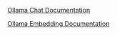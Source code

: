 [Ollama Chat Documentation](https://docs.spring.io/spring-ai/reference/api/chat/ollama-chat.html)

[Ollama Embedding Documentation](https://docs.spring.io/spring-ai/reference/api/embeddings/ollama-embeddings.html)

